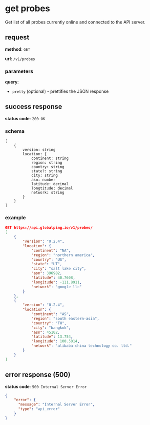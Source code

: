# get probes

Get list of all probes currently online and connected to the API server.

## request

**method**: `GET`

**url**: `/v1/probes`

### parameters

**query**: 
- `pretty` (optional) - prettifies the JSON response

## success response

**status code**: `200 OK`

### schema

```
[
    {
        version: string
        location: {
            continent: string
            region: string
            country: string
            state?: string
            city: string
            asn: number
            latitude: decimal
            longtitude: decimal
            network: string
        }
    }
]
```

### example

```json
GET https://api.globalping.io/v1/probes/
[
    {
        "version": "0.2.4",
        "location": {
            "continent": "NA",
            "region": "northern america",
            "country": "US",
            "state": "UT",
            "city": "salt lake city",
            "asn": 396982,
            "latitude": 40.7608,
            "longitude": -111.8911,
            "network": "google llc"
        }
    },
    {
        "version": "0.2.4",
        "location": {
            "continent": "AS",
            "region": "south eastern-asia",
            "country": "TH",
            "city": "bangkok",
            "asn": 45102,
            "latitude": 13.754,
            "longitude": 100.5014,
            "network": "alibaba china technology co. ltd."
        }
    }
]
```

## error response (500)

**status code**: `500 Internal Server Error`

```json
{
    "error": {
      "message": "Internal Server Error",
      "type": "api_error"
    }
}
```

